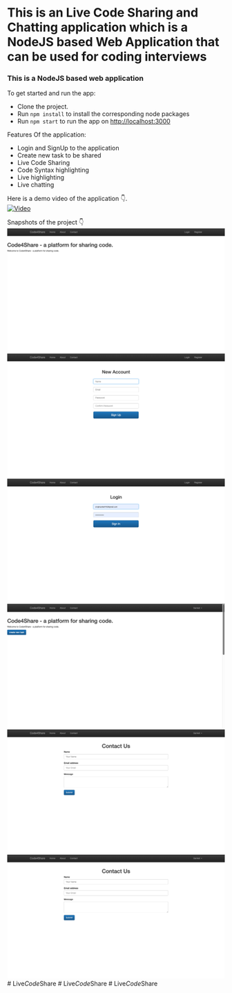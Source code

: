 # This is an Live Code Sharing and Chatting application which is a NodeJS based Web Application that can be used for coding interviews

### This is a NodeJS based web application

To get started and run the app:

- Clone the project.
- Run `npm install` to install the corresponding node packages
- Run `npm start` to run the app on [http://localhost:3000](http://localhost:3000)

Features Of the application:

- Login and SignUp to the application
- Create new task to be shared 
- Live Code Sharing
- Code Syntax highlighting
- Live highlighting
- Live chatting

Here is a demo video of the application 👇.  
[![Video](http://img.youtube.com/vi/gMF0qfnjXvI/0.jpg)](http://www.youtube.com/watch?v=gMF0qfnjXvI)

Snapshots of the project 👇
![Alt Text](snaps/1.png?raw=true "Title")
![Alt Text](snaps/2.png?raw=true "Title")
![Alt Text](snaps/3.png?raw=true "Title")
![Alt Text](snaps/4.png?raw=true "Title")
![Alt Text](snaps/5.png?raw=true "Title")
![Alt Text](snaps/5.png?raw=true "Title")
#   L i v e _ C o d e _ S h a r e 
 
 #   L i v e _ C o d e _ S h a r e 
 
 #   L i v e _ C o d e _ S h a r e 
 
 